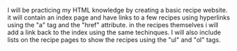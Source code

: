 I will be practicing my HTML knowledge by creating a basic recipe website.
it will contain an index page and have links to a few recipes using hyperlinks using the "a" tag and the "href" attribute.
in the recipes themselves i will add a link back to the index using the same techinques. I will also include lists on the recipe pages to show the recipes using the "ul" and "ol" tags.